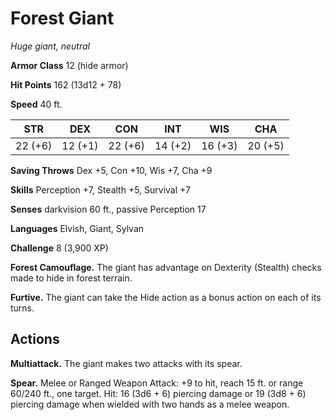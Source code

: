 # Forest Giant
*Huge giant, neutral*

**Armor Class** 12 (hide armor)

**Hit Points** 162 (13d12 + 78)

**Speed** 40 ft.

**STR**|**DEX**|**CON**|**INT**|**WIS**|**CHA**
-------|-------|-------|-------|-------|-------
22 (+6)|12 (+1)|22 (+6)|14 (+2)|16 (+3)|20 (+5)

**Saving Throws** Dex +5, Con +10, Wis +7, Cha +9

**Skills** Perception +7, Stealth +5, Survival +7

**Senses** darkvision 60 ft., passive Perception 17

**Languages** Elvish, Giant, Sylvan

**Challenge** 8 (3,900 XP)

**Forest Camouflage.** The giant has advantage on Dexterity (Stealth) checks made to hide in forest terrain.

**Furtive.** The giant can take the Hide action as a bonus action on each of its turns.

## Actions
**Multiattack.** The giant makes two attacks with its spear.

**Spear.** Melee or Ranged Weapon Attack: +9 to hit, reach 15 ft. or range 60/240 ft., one target. Hit: 16 (3d6 + 6) piercing damage or 19 (3d8 + 6) piercing damage when wielded with two hands as a melee weapon.
